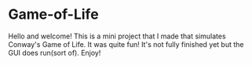 # Game-of-Life
Hello and welcome! This is a mini project that I made that simulates Conway's Game of Life. It was quite fun! It's not fully finished yet but the GUI does run(sort of). Enjoy!

